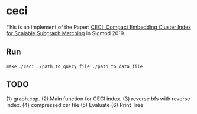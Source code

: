 # ceci
This is an implement of the Paper: [ CECI: Compact Embedding Cluster Index for Scalable Subgraph Matching](https://www2.seas.gwu.edu/~howie/publications/CECI-SIGMOD19.pdf) in Sigmod 2019.

## Run
`make`
`./ceci ./path_to_query_file ./path_to_data_file`

## TODO
(1) graph.cpp.
(2) Main function for CECI index.
(3) reverse bfs with reverse index.
(4) compressed csr file
(5) Evaluate
(6) Print Tree
